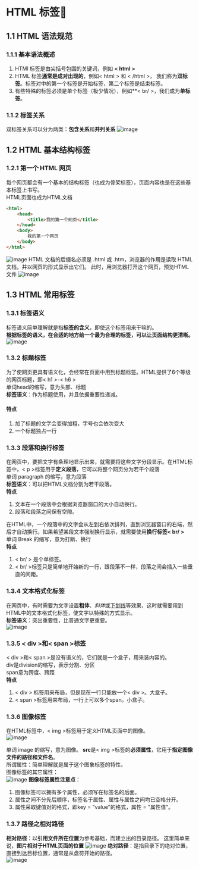 #  HTML 标签&#x1F34E;
## 1.1 HTML 语法规范
### 1.1.1 基本语法概述
1. HTMl 标签是由尖括号包围的关键词，例如 **< html >**
2. HTML 标签**通常是成对出现的**，例如< html > 和 < /html >， 我们称为**双标签**。标签对中的第一个标签是开始标签，第二个标签是结束标签。
3. 有些特殊的标签必须是单个标签（极少情况），例如**< br/ >，我们成为**单标签**。

### 1.1.2 标签关系
双标签关系可以分为两类：**包含关系**和**并列关系**
![image](https://github.com/Happy-jianghui/Frontend-Learning/assets/98568967/a049ab1c-a428-4068-8c32-74fe817a77ce)

## 1.2 HTML 基本结构标签
### 1.2.1 第一个 HTML 网页
每个网页都会有一个基本的结构标签（也成为骨架标签），页面内容也是在这些基本标签上书写。  
HTML页面也成为HTML文档
``` html
<html>
    <head>
        <title>我的第一个网页</title>
    </head>
    <body>
        我的第一个网页
    </body>
</html>
```
![image](https://github.com/Happy-jianghui/Frontend-Learning/assets/98568967/367fe4de-19f6-48eb-958c-b02cf3c57018)
HTML 文档的后缀名必须是 .html 或 .htm，浏览器的作用是读取 HTML 文档，并以网页的形式显示出它们。
此时，用浏览器打开这个网页，预览HTML文件
![image](https://github.com/Happy-jianghui/Frontend-Learning/assets/98568967/569db016-cac6-417e-9180-775b55dfcdb1)

## 1.3 HTML 常用标签
### 1.3.1 标签语义
标签语义简单理解就是指**标签的含义**，即使这个标签用来干嘛的。  
**根据标签的语义，在合适的地方给一个最为合理的标签，可以让页面结构更清晰。**
![image](https://github.com/Happy-jianghui/Frontend-Learning/assets/98568967/45c10c63-c947-4f0b-b713-ccbf6193f045)

### 1.3.2 标题标签
为了使网页更具有语义化，会经常在页面中用到标题标签。HTML提供了6个等级的网页标题，即< h1 >-< h6 >  
单词head的缩写，意为头部、标题  
**标签语义**：作为标题使用，并且依据重要性递减。
#### 特点
1. 加了标题的文字会变得加粗，字号也会依次变大
2. 一个标题独占一行


### 1.3.3 段落和换行标签
在网页中，要把文字有条理地显示出来，就需要将这些文字分段显示。在HTML标签中，< p >标签用于**定义段落**，它可以将整个网页分为若干个段落  
单词 paragraph 的缩写，意为段落  
**标签语义**：可以把HTML文档分割为若干段落。  
**特点**
1. 文本在一个段落中会根据浏览器窗口的大小自动换行。
2. 段落和段落之间保有空隙。  

在HTML中，一个段落中的文字会从左到右依次排列，直到浏览器窗口的右端，然后才自动换行。如果希望某段文本强制换行显示，就需要使用**换行标签< br/ >**   
单词 Break 的缩写，意为打断、换行  
**特点**
1. < br/ > 是个单标签。
2. < br/ >标签只是简单地开始新的一行，跟段落不一样，段落之间会插入一些垂直的间距。  


### 1.3.4 文本格式化标签
在网页中，有时需要为文字设置**粗体**、*斜体*或<ins>下划线</ins>等效果，这时就需要用到HTML中的文本格式化标签，使文字以特殊的方式显示。  
**标签语义**：突出重要性，比普通文字更重要。    
![image](https://github.com/Happy-jianghui/Frontend-Learning/assets/98568967/4d517e90-833c-40ac-9d67-1288753e52eb)

### 1.3.5 < div >和< span >标签
< div >和< span >是没有语义的，它们就是一个盒子，用来装内容的。  
div是division的缩写，表示分割、分区  
span意为跨度、跨距  
**特点**
1. < div > 标签用来布局，但是现在一行只能放一个< div >。大盒子。
2. < span >标签用来布局，一行上可以多个span。小盒子。  

### 1.3.6 图像标签
在HTML标签中，< img >标签用于定义HTML页面中的图像。  
![image](https://github.com/Happy-jianghui/Frontend-Learning/assets/98568967/40d9deb3-d4c7-4e72-aa17-224680daa157)

单词 image 的缩写，意为图像。
**src**是< img >标签的**必须属性**，它用于**指定图像文件的路径和文件名**。  
所谓属性：简单理解就是属于这个图象标签的特性。  
图像标签的其它属性：  
![image](https://github.com/Happy-jianghui/Frontend-Learning/assets/98568967/034f5546-e569-4c69-839b-81ac8c4bddc1)
**图像标签属性注意点**：  
1. 图像标签可以拥有多个属性，必须写在标签名的后面。
2. 属性之间不分先后顺序，标签名于属性、属性与属性之间均已空格分开。
3. 属性采取键值对的格式，即key = "value"的格式，属性 = "属性值"。

### 1.3.7 路径之相对路径
**相对路径**：以**引用文件所在位置**为参考基础，而建立出的目录路径。
这里简单来说，**图片相对于HTML页面的位置**
![image](https://github.com/Happy-jianghui/Frontend-Learning/assets/98568967/50c75355-570e-4d3f-b6d2-66287929426e)
**绝对路径**：是指目录下的绝对位置，直接到达目标位置，通常是从盘符开始的路径。  
![image](https://github.com/Happy-jianghui/Frontend-Learning/assets/98568967/3d321572-d65e-465c-bc58-e9b7dc58c1e8)

